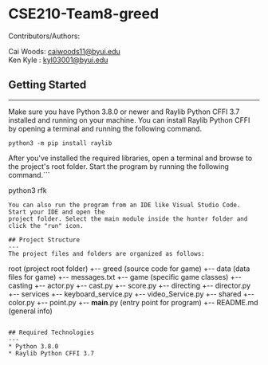 # CSE210-Team8-greed

Contributors/Authors:

  Cai Woods: caiwoods11@byui.edu <br>
  Ken Kyle : kyl03001@byui.edu


## Getting Started
---
Make sure you have Python 3.8.0 or newer and Raylib Python CFFI 3.7 installed and running on your machine. You can install Raylib Python CFFI by opening a terminal and running the following command.
```
python3 -m pip install raylib
```
After you've installed the required libraries, open a terminal and browse to the project's root folder. Start the program by running the following command.```

python3 rfk 
```
You can also run the program from an IDE like Visual Studio Code. Start your IDE and open the 
project folder. Select the main module inside the hunter folder and click the "run" icon.

## Project Structure
---
The project files and folders are organized as follows:
```
root                    (project root folder)
+-- greed               (source code for game)
  +-- data              (data files for game)
    +-- messages.txt
  +-- game              (specific game classes)
    +-- casting
      +-- actor.py
      +-- cast.py
      +-- score.py
    +-- directing
      +-- director.py
    +-- services
      +-- keyboard_service.py
      +-- video_Service.py
    +-- shared
      +-- color.py
      +-- point.py
  +-- __main__.py       (entry point for program)
+-- README.md           (general info)
```

## Required Technologies
---
* Python 3.8.0
* Raylib Python CFFI 3.7



